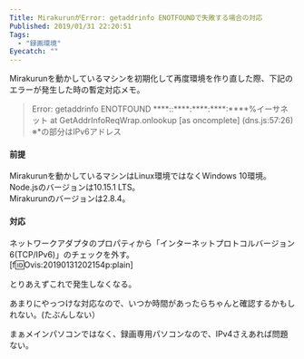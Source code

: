 ```yaml
---
Title: MirakurunがError: getaddrinfo ENOTFOUNDで失敗する場合の対応
Published: 2019/01/31 22:20:51
Tags:
  - "録画環境"
Eyecatch: ""
---
```

Mirakurunを動かしているマシンを初期化して再度環境を作り直した際、下記のエラーが発生した時の暫定対応メモ。  

> Error: getaddrinfo ENOTFOUND \*\*\*\*::\*\*\*\*:\*\*\*\*:\*\*\*\*:\*\*\*\*%イーサネット
>    at GetAddrInfoReqWrap.onlookup [as oncomplete] (dns.js:57:26)
※\*の部分はIPv6アドレス  

<!-- more -->

#### 前提  
Mirakurunを動かしているマシンはLinux環境ではなくWindows 10環境。  
Node.jsのバージョンは10.15.1 LTS。  
Mirakurunのバージョンは2.8.4。

#### 対応  

ネットワークアダプタのプロパティから「インターネットプロトコルバージョン6(TCP/IPv6)」のチェックを外す。  
[f:id:Ovis:20190131202154p:plain]  

とりあえずこれで発生しなくなる。  

あまりにやっつけな対応なので、いつか時間があったらちゃんと確認するかもしれない。(たぶんしない）  

まぁメインパソコンではなく、録画専用パソコンなので、IPv4さえあれば問題ない。  